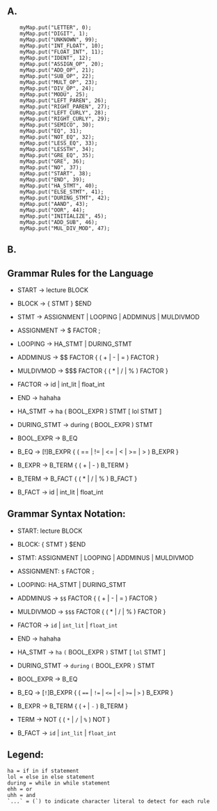 ## A. 
        myMap.put("LETTER", 0);
        myMap.put("DIGIT", 1);
        myMap.put("UNKNOWN", 99);
        myMap.put("INT_FLOAT", 10);
        myMap.put("FLOAT_INT", 11);
        myMap.put("IDENT", 12);
        myMap.put("ASSIGN_OP", 20);
        myMap.put("ADD_OP", 21);
        myMap.put("SUB_OP", 22);
        myMap.put("MULT_OP", 23);
        myMap.put("DIV_OP", 24);
        myMap.put("MODU", 25);
        myMap.put("LEFT_PAREN", 26);
        myMap.put("RIGHT_PAREN", 27);
        myMap.put("LEFT_CURLY", 28);
        myMap.put("RIGHT_CURLY", 29);
        myMap.put("SEMICO", 30);
        myMap.put("EQ", 31);
        myMap.put("NOT_EQ", 32);
        myMap.put("LESS_EQ", 33);
        myMap.put("LESSTH", 34);
        myMap.put("GRE_EQ", 35);
        myMap.put("GRE", 36);
        myMap.put("NO", 37);
        myMap.put("START", 38);
        myMap.put("END", 39);
        myMap.put("HA_STMT", 40);
        myMap.put("ELSE_STMT", 41);
        myMap.put("DURING_STMT", 42);
        myMap.put("AAND", 43);
        myMap.put("OOR", 44);
        myMap.put("INITIALIZE", 45);
        myMap.put("ADD_SUB", 46);
        myMap.put("MUL_DIV_MOD", 47);

## B. 
## Grammar Rules for the Language
- START -> lecture BLOCK
- BLOCK -> { STMT } $END
- STMT -> ASSIGNMENT | LOOPING | ADDMINUS | MULDIVMOD
- ASSIGNMENT -> $ FACTOR ;
- LOOPING -> HA_STMT | DURING_STMT
- ADDMINUS -> $$ FACTOR { ( + | - | = ) FACTOR }
- MULDIVMOD -> $$$ FACTOR { ( * | / | % ) FACTOR }
- FACTOR -> id | int_lit | float_int 
- END -> hahaha

- HA_STMT -> ha ( BOOL_EXPR ) STMT [ lol STMT ]     
- DURING_STMT -> during ( BOOL_EXPR ) STMT                

- BOOL_EXPR -> B_EQ      
- B_EQ -> [!]B_EXPR { ( == | != | <= | < | >= | > ) B_EXPR }
- B_EXPR -> B_TERM { ( + | - ) B_TERM }
- B_TERM -> B_FACT { ( * | / | % ) B_FACT }
- B_FACT -> id | int_lit | float_int 

## Grammar Syntax Notation:
- START: lecture BLOCK
- BLOCK: { STMT } $END
- STMT: ASSIGNMENT | LOOPING | ADDMINUS | MULDIVMOD
- ASSIGNMENT: `$` FACTOR `;`
- LOOPING: HA_STMT | DURING_STMT
- ADDMINUS -> `$$` FACTOR { ( + | - | = ) FACTOR }
- MULDIVMOD -> `$$$` FACTOR { ( * | / | % ) FACTOR }
- FACTOR -> `id` | `int_lit` | `float_int` 
- END -> hahaha

- HA_STMT -> `ha` `(` BOOL_EXPR `)` STMT [ `lol` STMT ]     
- DURING_STMT -> `during` `(` BOOL_EXPR `)` STMT                

- BOOL_EXPR -> B_EQ    
- B_EQ -> [`!`]B_EXPR { ( `==` | `!=` | `<=` | `<` | `>=` | `>` ) B_EXPR }
- B_EXPR -> B_TERM { ( `+` | `-` ) B_TERM }
- TERM -> NOT { ( `*` | `/` | `%` ) NOT }
- B_FACT -> `id` | `int_lit` | `float_int` 

## Legend: 
```
ha = if in if statement
lol = else in else statement
during = while in while statement
ehh = or 
uhh = and
`...` = (`) to indicate character literal to detect for each rule
```
